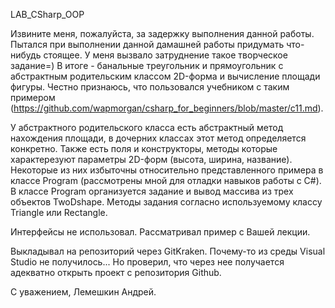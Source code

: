 LAB_CSharp_OOP

Извините меня, пожалуйста, за задержку выполнения данной работы.
Пытался при выполнении данной дамашней работы придумать что-нибудь стоящее. У меня вызвало затруднение такое творческое задание=)
В итоге - банальные треугольник и прямоугольник с абстрактным родительским классом 2D-форма и вычисление площади фигуры. Честно признаюсь, что пользовался учебником с таким примером (https://github.com/wapmorgan/csharp_for_beginners/blob/master/c11.md). 

У абстрактного родительского класса есть абстрактный метод нахождения площади, в дочерних классах этот метод определяется конкретно. 
Также есть поля и конструкторы, методы которые характерезуют параметры 2D-форм (высота, ширина, название). Некоторые из них избыточны относительно представленного примера в классе Program (рассмотрены мной для отладки навыков работы с С#).
В классе Program организуется задание и вывод массива из трех объектов TwoDshape. Методы задания согласно используемому классу Triangle или Rectangle. 

Интерфейсы не использовал. Рассматривал пример с Вашей лекции.

Выкладывал на репозиторий через GitKraken. Почему-то из среды Visual Studio не получилось... Но проверил, что через нее получается адекватно открыть проект с репозитория Github.

C уважением, Лемешкин Андрей.
